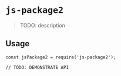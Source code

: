 # `js-package2`

> TODO: description

## Usage

```
const jsPackage2 = require('js-package2');

// TODO: DEMONSTRATE API
```
